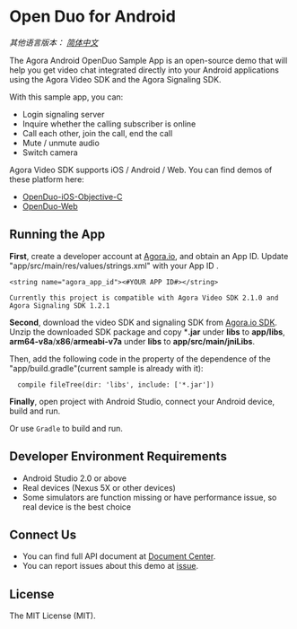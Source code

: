 # Open Duo for Android

*其他语言版本： [简体中文](README.zh.md)*

The Agora Android OpenDuo Sample App is an open-source demo that will help you get video chat integrated directly into your Android applications using the Agora Video SDK and the Agora Signaling SDK.

With this sample app, you can:

- Login signaling server
- Inquire whether the calling subscriber is online
- Call each other, join the call, end the call
- Mute / unmute audio
- Switch camera

Agora Video SDK supports iOS / Android / Web. You can find demos of these platform here:

- [OpenDuo-iOS-Objective-C](https://github.com/AgoraIO/OpenDuo-iOS-Objective-C)
- [OpenDuo-Web](https://github.com/AgoraIO/OpenDuo-Web)

## Running the App
**First**, create a developer account at [Agora.io](https://dashboard.agora.io/signin/), and obtain an App ID.
Update "app/src/main/res/values/strings.xml" with your App ID .

```
<string name="agora_app_id"><#YOUR APP ID#></string>

```

`Currently this project is compatible with Agora Video SDK 2.1.0 and Agora Signaling SDK 1.2.1`

**Second**, download the video SDK and signaling SDK from [Agora.io SDK](https://www.agora.io/en/download/). Unzip the downloaded SDK package and copy ***.jar** under **libs** to **app/libs**, **arm64-v8a**/**x86**/**armeabi-v7a** under **libs** to **app/src/main/jniLibs**.

Then, add the following code in the property of the dependence of the "app/build.gradle"(current sample is already with it):

```
  compile fileTree(dir: 'libs', include: ['*.jar'])
```

**Finally**, open project with Android Studio, connect your Android device, build and run.

Or use `Gradle` to build and run.

## Developer Environment Requirements
- Android Studio 2.0 or above
- Real devices (Nexus 5X or other devices)
- Some simulators are function missing or have performance issue, so real device is the best choice

## Connect Us
- You can find full API document at [Document Center](https://docs.agora.io/en/).
- You can report issues about this demo at [issue](https://github.com/OpenDuo-Android/issues).

## License
The MIT License (MIT).
